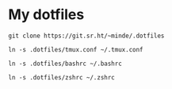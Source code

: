 # My dotfiles

`git clone https://git.sr.ht/~minde/.dotfiles`

`ln -s .dotfiles/tmux.conf ~/.tmux.conf`

`ln -s .dotfiles/bashrc ~/.bashrc`

`ln -s .dotfiles/zshrc ~/.zshrc`
